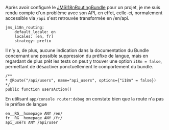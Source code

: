 
Après avoir configuré le [JMSI18nRoutingBundle][1] pour un projet, je me suis rendu compte d'un problème avec son API, en effet, celle-ci, normalement accessible via `/api` s'est retrouvée transformée en /en/api.

```
jms_i18n_routing:
    default_locale: en
    locales: [en, fr]
    strategy: prefix
```

Il n'y a, de plus, aucune indication dans la documentation du Bundle concernant une possible suppression du préfixe de langue, mais en regardant de plus prêt les tests on peut y trouver une option `i18n = false`, permettant de désactiver ponctuellement le comportement du bundle.

```
/**
* @Route("/api/users", name="api_users", options={"i18n" = false})
*/
public function usersAction()
```

En utilisant `app/console router:debug` on constate bien que la route n'a pas le préfixe de langue

```
en__RG__homepage ANY /en/
fr__RG__homepage ANY /fr/
api_users ANY /api/user
```

 [1]: https://github.com/schmittjoh/JMSI18nRoutingBundle "JMSI18nRoutingBundle"